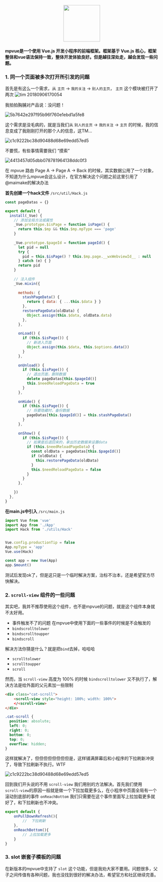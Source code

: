 <div align="center">
    <img src="https://raw.githubusercontent.com/Jon-Millent/blog/master/images/issue1/logo.png" width="120">
</div>

#### mpvue是一个使用 Vue.js 开发小程序的前端框架。框架基于 Vue.js 核心，框架整体和vue语法保持一致，整体开发体验良好。但是越往深处走，越会发现一些问题。

### 1. 同一个页面被多次打开所引发的问题
首先是有这么一个需求，从 `主页` -> `我的关注` -> `别人的主页`， `主页` 这个模块被打开了两次
![tim 20180906170054](https://raw.githubusercontent.com/Jon-Millent/blog/master/images/issue1/TIM%E6%88%AA%E5%9B%BE20180906170054.png)  

我拍拍胸脯对产品说：没问题！  

![5b7642e297f95b96f760e1ebd1a5fe8](https://raw.githubusercontent.com/Jon-Millent/blog/master/images/issue1/5b7642e297f95b96f760e1ebd1a5fe8.jpg)

这个需求是没毛病的，就是当我们从 `别人的主页` -> `我的关注` -> `主页` 的时候，我的信息变成了我刚刚打开的那个人的信息，这TM...  

![c1c9222bc38d90488d68e69edd57ed5](https://raw.githubusercontent.com/Jon-Millent/blog/master/images/issue1/c1c9222bc38d90488d68e69edd57ed5.jpg)

不要慌，有些事情需要我们 “摸索”   

![4413457d05dbb078781964138ddc0f3](https://raw.githubusercontent.com/Jon-Millent/blog/master/images/issue1/4413457d05dbb078781964138ddc0f3.jpg)


在 mpvue 路由 Page A -> Page A -> Back 的时候，其实数据公用了一个对象，不知道为什么mpvue会这么设计，在官方解决这个问题之前这里引用了 @maimake的解决办法

**首先创建一个hack文件** `/src/util/Hack.js`
```js
const pageDatas = {}

export default {
  install(_Vue) {
    // 添加全局方法或属性
    _Vue.prototype.$isPage = function isPage() {
      return this.$mp && this.$mp.mpType === 'page'
    }
    
    _Vue.prototype.$pageId = function pageId() {
      let pid = null
      try {
        pid = this.$isPage() ? this.$mp.page.__wxWebviewId__ : null
      } catch (e) { }
      return pid
    }
    
    // 注入组件
    _Vue.mixin({
      
      methods: {
        stashPageData() {
          return { data: { ...this.$data } }
        },
        restorePageData(oldData) {
          Object.assign(this.$data, oldData.data)
        },
      },
      
      onLoad() {
        if (this.$isPage()) {
          // 新进入页面
          Object.assign(this.$data, this.$options.data())
        }
      },
      
      onUnload() {
        if (this.$isPage()) {
          // 退出页面，删除数据
          delete pageDatas[this.$pageId()]
          this.$needReloadPageData = true
        }
      },
      
      onHide() {
        if (this.$isPage()) {
          // 将要隐藏时，备份数据
          pageDatas[this.$pageId()] = this.stashPageData()
        }
      },
      
      onShow() {
        if (this.$isPage()) {
          // 如果是后退回来的，拿出历史数据来设置data
          if (this.$needReloadPageData) {
            const oldData = pageDatas[this.$pageId()]
            if (oldData) {
              this.restorePageData(oldData)
            }
            this.$needReloadPageData = false
          }
        }
      },
      
    })
  },
}
```
**在main.js中引入** `/src/main.js`

```js
import Vue from 'vue'
import App from './App'
import Hack from './utils/Hack'


Vue.config.productionTip = false
App.mpType = 'app'
Vue.use(Hack)

const app = new Vue(App)
app.$mount()

```

测试后发现ok了，但是这只是一个临时解决方案，治标不治本，还是希望官方尽快解决。


### 2. `scroll-view` 组件的一些问题
其实吧，我并不推荐使用这个组件，也不是mpvue的问题，就是这个组件本身就不太好用。
* 事件触发不了的问题
在mpvue中使用下面的一些事件的时候是不会触发的
* `bindscrolltolower`
* `bindscrolltoupper`
* `bindscroll`  

解决方法你猜是什么？就是把`bind`去掉，哈哈哈  

* `scrolltolower`
* `scrolltoupper`
* `scroll`

然而，当 `scroll-view` 高度为 100% 的时候 `bindscrolltolower` 又不执行了，解决方法是给外面的父元素加一些限制
```html
<div class="cat-scroll">
    <scroll-view style="height: 100%; width: 100%">
    </<scroll-view>
</div>
```

```css
.cat-scroll {
  position: absolute;
  left: 0;
  right: 0;
  bottom: 0;
  top: 0;
  overflow: hidden;
}
```
这样就解决了，但但但但但但但但是，这样铺满屏幕后和小程序的下拉刷新冲突了，导致下拉刷新不执行。WTF

![c1c9222bc38d90488d68e69edd57ed5](https://raw.githubusercontent.com/Jon-Millent/blog/master/images/issue1/c1c9222bc38d90488d68e69edd57ed5.jpg)

回到我们开头说的不用 `scroll-view` 我们用别的方法解决。首先我们使用 `scroll-view`的原因一般就是做一个下拉加载更多么，在小程序中页面全局有一个滚动到底部的事件 `onReachBottom` 我们只需要在这个事件里面写上拉加载更多就好了，和下拉刷新也不冲突。

```js
export default {
    onPullDownRefresh(){
        //  下拉刷新
    },
    onReachBottom(){
        // 上拉加载更多
    }
}

```
### 3. slot 嵌套子模板的问题
在新版本的mpvue中支持了 `slot` 这个功能，但是我劝大家不要用。问题很多，父子之间传值有各种问题，我也没找到很好的解决办法，希望官方和社区继续完善。
